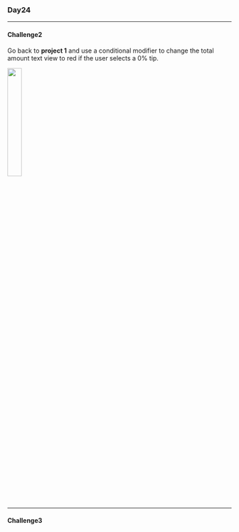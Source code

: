 ### Day24
***
#### Challenge2   
Go back to **project 1** and use a conditional modifier to change the total amount text view to red if the user selects a 0% tip.

  
<img src = "https://user-images.githubusercontent.com/47841046/116038612-a0598200-a6a4-11eb-90ae-06da2dc1c29c.png" height = "25%" width = "25%"></img><br/>

***
#### Challenge3
